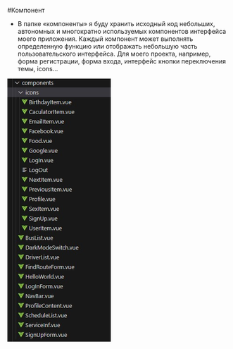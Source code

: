 #Компонент

- В папке «компоненты» я буду хранить исходный код небольших, автономных и многократно используемых компонентов интерфейса моего приложения. Каждый компонент может выполнять определенную функцию или отображать небольшую часть пользовательского интерфейса. Для моего проекта, например, форма регистрации, форма входа, интерфейс кнопки переключения темы, icons…

![component](images/component.jpg)
